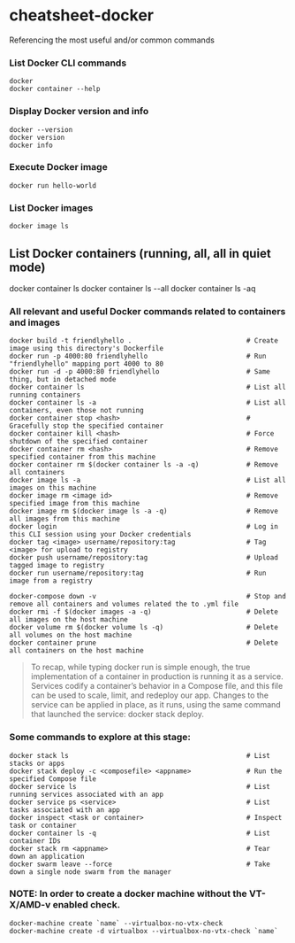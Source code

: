 # cheatsheet-docker
Referencing the most useful and/or common commands

### List Docker CLI commands
```
docker
docker container --help
```

### Display Docker version and info
```
docker --version
docker version
docker info
```

### Execute Docker image
```
docker run hello-world
```

### List Docker images
```
docker image ls
```

## List Docker containers (running, all, all in quiet mode)
docker container ls
docker container ls --all
docker container ls -aq

### All relevant and useful Docker commands related to containers and images
```
docker build -t friendlyhello .                             # Create image using this directory's Dockerfile
docker run -p 4000:80 friendlyhello                         # Run "friendlyhello" mapping port 4000 to 80
docker run -d -p 4000:80 friendlyhello                      # Same thing, but in detached mode
docker container ls                                         # List all running containers
docker container ls -a                                      # List all containers, even those not running
docker container stop <hash>                                # Gracefully stop the specified container
docker container kill <hash>                                # Force shutdown of the specified container
docker container rm <hash>                                  # Remove specified container from this machine
docker container rm $(docker container ls -a -q)            # Remove all containers
docker image ls -a                                          # List all images on this machine
docker image rm <image id>                                  # Remove specified image from this machine
docker image rm $(docker image ls -a -q)                    # Remove all images from this machine
docker login                                                # Log in this CLI session using your Docker credentials
docker tag <image> username/repository:tag                  # Tag <image> for upload to registry
docker push username/repository:tag                         # Upload tagged image to registry
docker run username/repository:tag                          # Run image from a registry

docker-compose down -v                                      # Stop and remove all containers and volumes related the to .yml file
docker rmi -f $(docker images -a -q)                        # Delete all images on the host machine
docker volume rm $(docker volume ls -q)                     # Delete all volumes on the host machine
docker container prune                                      # Delete all containers on the host machine
```

> To recap, while typing docker run is simple enough, the true implementation of a container in production is running it as a service. Services codify a container’s behavior in a Compose file, and this file can be used to scale, limit, and redeploy our app. Changes to the service can be applied in place, as it runs, using the same command that launched the service: docker stack deploy.

### Some commands to explore at this stage:
```
docker stack ls                                             # List stacks or apps
docker stack deploy -c <composefile> <appname>              # Run the specified Compose file
docker service ls                                           # List running services associated with an app
docker service ps <service>                                 # List tasks associated with an app
docker inspect <task or container>                          # Inspect task or container
docker container ls -q                                      # List container IDs
docker stack rm <appname>                                   # Tear down an application
docker swarm leave --force                                  # Take down a single node swarm from the manager
```
### NOTE: In order to create a docker machine without the VT-X/AMD-v enabled check.
```
docker-machine create `name` --virtualbox-no-vtx-check
docker-machine create -d virtualbox --virtualbox-no-vtx-check `name`
```